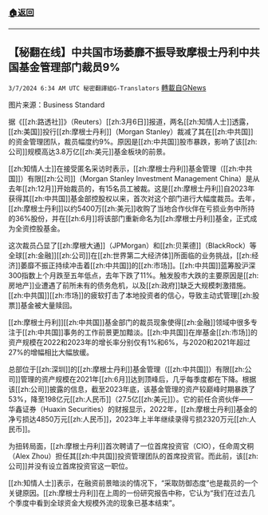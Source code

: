 ###  [:house:返回](README.md)
---


## 【秘翻在线】中共国市场萎靡不振导致摩根士丹利中共国基金管理部门裁员9%
`3/7/2024 6:34 AM UTC 秘密翻譯組G-Translators` [轉載自GNews](https://gnews.org/articles/2373010)

图片来源：Business Standard                  

据《[[zh:路透社]]》（Reuters）[[zh:3月6日]]报道，两名[[zh:知情人士]]透露，[[zh:美国]]投行[[zh:摩根士丹利]]（Morgan Stanley）裁减了其在[[zh:中共国]]的资金管理团队，裁员幅度约9%。原因是[[zh:中共国]]股市暴跌，影响了该[[zh:公司]]规模高达3.8万亿[[zh:美元]]基金板块的前景。

[[zh:知情人士]]在接受匿名采访时表示，[[zh:摩根士丹利]]基金管理（[[zh:中共国]]）有限[[zh:公司]]（Morgan Stanley Investment Management China）是从去年[[zh:12月]]开始裁员的，有15名员工被裁。这是[[zh:摩根士丹利]]自2023年获得其[[zh:中共国]]基金部控股权以来，首次对这个部门进行大幅度裁员。去年，[[zh:摩根士丹利]]以约5400万[[zh:美元]]收购了当地合作伙伴在亏损业务中所持的36%股份，并在[[zh:6月]]将该部门重新命名为[[zh:摩根士丹利]]基金，正式成为全资控股基金。

这次裁员凸显了[[zh:摩根大通]]（JPMorgan）和[[zh:贝莱德]]（BlackRock）等全球[[zh:金融]][[zh:公司]]在[[zh:世界第二大经济体]]所面临的业务挑战，[[zh:经济]]萎靡不振正持续冲击着[[zh:中共国]]的[[zh:市场]]。[[zh:中共国]]蓝筹股沪深300指数上个月跌至五年低点，去年下跌了11%。触发股市大跌的主要原因是[[zh:房地产]]业遭遇了前所未有的债务危机，以及[[zh:政府]]缺乏大规模刺激措施。[[zh:中共国]][[zh:市场]]的疲软打击了本地投资者的信心，导致主动式管理[[zh:股票]]基金被大量赎回。

[[zh:摩根士丹利]][[zh:中共国]]基金部门的裁员现象使得[[zh:金融]]领域中很多专注于[[zh:中共国]]事务的工作前景更加黯淡。[[zh:中共国]]在岸基金[[zh:市场]]的资产规模在2022和2023年的增长率分别仅有1%和6%，与2020和2021年超过27%的增幅相比大幅放缓。

总部位于[[zh:深圳]]的[[zh:摩根士丹利]]基金管理（[[zh:中共国]]）有限[[zh:公司]]管理的资产规模在2021年[[zh:6月]]达到顶峰后，几乎每季度都在下降。根据该[[zh:公司]]披露的信息，截至2023年底，该基金管理的资产较巅峰时期暴跌了53%，降至198亿元[[zh:人民币]]（27.5亿[[zh:美元]]）。它的前任合资伙伴——华鑫证券（Huaxin Securities）的财报显示，2022年，[[zh:摩根士丹利]]基金的净亏损达4850万元[[zh:人民币]]，2023年上半年继续录得亏损2320万元[[zh:人民币]]。

为扭转局面，[[zh:摩根士丹利]]首次聘请了一位首席投资官（CIO），任命周文秱（Alex Zhou）担任其[[zh:中共国]]投资管理团队的首席投资官。而此前，该[[zh:公司]]并没有设立首席投资官这一职位。

[[zh:知情人士]]表示，在融资前景暗淡的情况下，“采取防御态度”也是裁员的一个关键原因。[[zh:摩根士丹利]]在上周的一份研究报告中称，它认为“我们在过去几个季度中看到全球资金大规模外流的现象已基本结束”。
